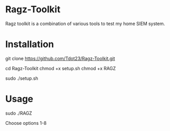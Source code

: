 # Ragz-Toolkit
Ragz toolkit is a combination of various tools to test my home SIEM system.
# Installation
git clone https://github.com/Tdot23/Ragz-Toolkit.git 


cd Ragz-Toolkit
chmod +x setup.sh
chmod +x RAGZ

sudo ./setup.sh

# Usage
sudo ./RAGZ


Choose options 1-8
